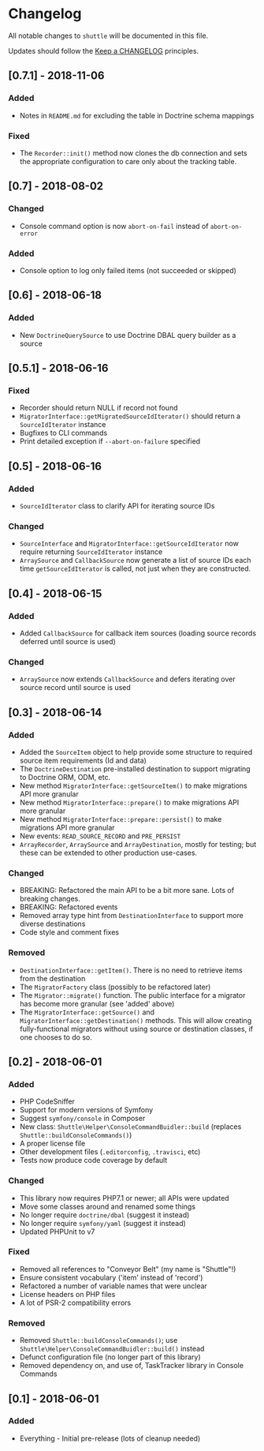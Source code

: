 # Changelog

All notable changes to `shuttle` will be documented in this file.

Updates should follow the [Keep a CHANGELOG](http://keepachangelog.com/) principles.

## [0.7.1] - 2018-11-06
### Added
- Notes in `README.md` for excluding the table in Doctrine schema mappings
### Fixed
- The `Recorder::init()` method now clones the db connection and sets the appropriate configuration to care
  only about the tracking table.

## [0.7] - 2018-08-02
### Changed
- Console command option is now `abort-on-fail` instead of `abort-on-error`
### Added
- Console option to log only failed items (not succeeded or skipped)

## [0.6] - 2018-06-18
### Added
- New `DoctrineQuerySource` to use Doctrine DBAL query builder as a source

## [0.5.1] - 2018-06-16
### Fixed
- Recorder should return NULL if record not found
- `MigratorInterface::getMigratedSourceIdIterator()` should return a `SourceIdIterator` instance
- Bugfixes to CLI commands 
- Print detailed exception if `--abort-on-failure` specified

## [0.5] - 2018-06-16
### Added
- `SourceIdIterator` class to clarify API for iterating source IDs

### Changed
- `SourceInterface` and `MigratorInterface::getSourceIdIterator` now require returning `SourceIdIterator` instance
- `ArraySource` and `CallbackSource` now generate a list of source IDs each time `getSourceIdIterator` is called, not
  just when they are constructed.

## [0.4] - 2018-06-15
### Added
- Added `CallbackSource` for callback item sources (loading source records deferred until source is used) 

### Changed
- `ArraySource` now extends `CallbackSource` and defers iterating over source record until source is used

## [0.3] - 2018-06-14

### Added
- Added the `SourceItem` object to help provide some structure to required source item requirements (Id and data)
- The `DoctrineDestination` pre-installed destination to support migrating to Doctrine ORM, ODM, etc.
- New method `MigratorInterface::getSourceItem()` to make migrations API more granular
- New method `MigratorInterface::prepare()` to make migrations API more granular
- New method `MigratorInterface::prepare::persist()` to make migrations API more granular
- New events: `READ_SOURCE_RECORD` and `PRE_PERSIST` 
- `ArrayRecorder`, `ArraySource` and `ArrayDestination`, mostly for testing; but these can be extended to other
  production use-cases.

### Changed
- BREAKING: Refactored the main API to be a bit more sane.  Lots of breaking changes.
- BREAKING: Refactored events
- Removed array type hint from `DestinationInterface` to support more diverse destinations 
- Code style and comment fixes

### Removed
- `DestinationInterface::getItem()`.  There is no need to retrieve items from the destination
- The `MigratorFactory` class (possibly to be refactored later)
- The `Migrator::migrate()` function.  The public interface for a migrator has become more granular (see 'added' above)
- The `MigratorInterface::getSource()` and `MigratorInterface::getDestination()` methods.  This will allow creating
  fully-functional migrators without using source or destination classes, if one chooses to do so.

## [0.2] - 2018-06-01

### Added
- PHP CodeSniffer
- Support for modern versions of Symfony
- Suggest `symfony/console` in Composer
- New class: `Shuttle\Helper\ConsoleCommandBuidler::build` (replaces `Shuttle::buildConsoleCommands()`)
- A proper license file
- Other development files (`.editorconfig`, `.travisci`, etc)
- Tests now produce code coverage by default

### Changed
- This library now requires PHP7.1 or newer; all APIs were updated
- Move some classes around and renamed some things
- No longer require `doctrine/dbal` (suggest it instead)
- No longer require `symfony/yaml` (suggest it instead)
- Updated PHPUnit to v7

### Fixed
- Removed all references to "Conveyor Belt" (my name is "Shuttle"!)
- Ensure consistent vocabulary ('item' instead of 'record')
- Refactored a number of variable names that were unclear
- License headers on PHP files
- A lot of PSR-2 compatibility errors

### Removed
- Removed `Shuttle::buildConsoleCommands()`; use `Shuttle\Helper\ConsoleCommandBuidler::build()` instead
- Defunct configuration file (no longer part of this library)
- Removed dependency on, and use of, TaskTracker library in Console Commands

## [0.1] - 2018-06-01

### Added
- Everything - Initial pre-release (lots of cleanup needed)
